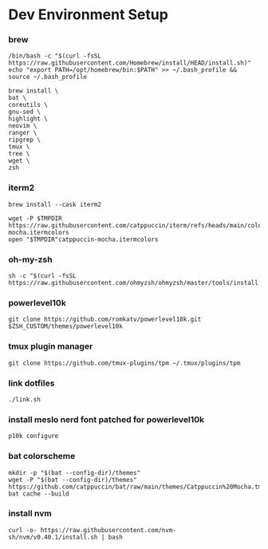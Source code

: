 # Dev Environment Setup

### brew
```
/bin/bash -c "$(curl -fsSL https://raw.githubusercontent.com/Homebrew/install/HEAD/install.sh)"
echo "export PATH=/opt/homebrew/bin:$PATH" >> ~/.bash_profile && source ~/.bash_profile
```
```
brew install \
bat \
coreutils \
gnu-sed \
highlight \
neovim \
ranger \
ripgrep \
tmux \
tree \
wget \
zsh
```

### iterm2
```
brew install --cask iterm2
```
```
wget -P $TMPDIR https://raw.githubusercontent.com/catppuccin/iterm/refs/heads/main/colors/catppuccin-mocha.itermcolors
open "$TMPDIR"catppuccin-mocha.itermcolors
```

### oh-my-zsh
```
sh -c "$(curl -fsSL https://raw.githubusercontent.com/ohmyzsh/ohmyzsh/master/tools/install.sh)"
```

### powerlevel10k
```
git clone https://github.com/romkatv/powerlevel10k.git $ZSH_CUSTOM/themes/powerlevel10k
```

### tmux plugin manager
```
git clone https://github.com/tmux-plugins/tpm ~/.tmux/plugins/tpm
```

### link dotfiles
```
./link.sh
```

### install meslo nerd font patched for powerlevel10k
```
p10k configure
```

### bat colorscheme
```
mkdir -p "$(bat --config-dir)/themes"
wget -P "$(bat --config-dir)/themes" https://github.com/catppuccin/bat/raw/main/themes/Catppuccin%20Mocha.tmTheme
bat cache --build
```

### install nvm
```
curl -o- https://raw.githubusercontent.com/nvm-sh/nvm/v0.40.1/install.sh | bash
```
